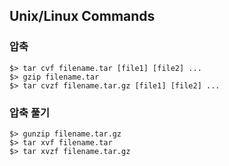 ## Unix/Linux Commands
### 압축
```
$> tar cvf filename.tar [file1] [file2] ...
$> gzip filename.tar
$> tar cvzf filename.tar.gz [file1] [file2] ...
```

### 압축 풀기
```
$> gunzip filename.tar.gz
$> tar xvf filename.tar
$> tar xvzf filename.tar.gz
```

